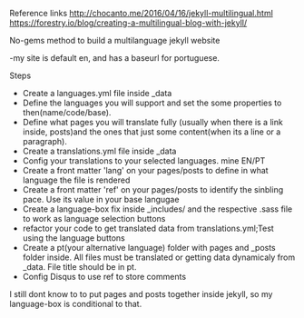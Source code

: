Reference links
http://chocanto.me/2016/04/16/jekyll-multilingual.html
https://forestry.io/blog/creating-a-multilingual-blog-with-jekyll/

No-gems method to build a multilanguage jekyll website

-my site is default en, and has a baseurl for portuguese.

Steps
- Create a languages.yml file inside _data
- Define the languages you will support and set the some properties to then(name/code/base).
- Define what pages you will translate fully (usually when there is a link inside, posts)and the ones that just some content(when its a line or a paragraph).
- Create a translations.yml file inside _data
- Config your translations to your selected languages. mine EN/PT
- Create a front matter 'lang' on your pages/posts to define in what language the file is rendered
- Create a front matter 'ref' on your pages/posts to identify the sinbling pace. Use its value in your base langugae
- Create a language-box fix inside _includes/ and the respective .sass file to work as language selection buttons
- refactor your code to get translated data from translations.yml;Test using the language buttons
- Create a pt(your alternative language) folder with pages and _posts folder inside. All files must be translated or getting data dynamicaly from _data. File title should be in pt.
- Config Disqus to use ref to store comments

I still dont know to to put pages and posts together inside jekyll, so my language-box is conditional to that.
